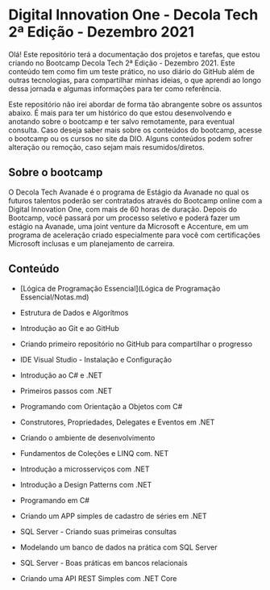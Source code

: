 # Digital Innovation One - Decola Tech 2ª Edição - Dezembro 2021

Olá! Este repositório terá a documentação dos projetos e tarefas, que estou criando no Bootcamp Decola Tech 2ª Edição - Dezembro 2021. Este conteúdo tem como fim um teste prático, no uso diário do GitHub além de outras tecnologias, para compartilhar minhas ideias, o que aprendi ao longo dessa jornada e algumas informações para ter como referência. 

Este repositório não irei abordar de forma tão abrangente sobre os assuntos abaixo. É mais para ter um histórico do que estou desenvolvendo e anotando sobre o bootcamp e ter salvo remotamente, para eventual consulta. Caso deseja saber mais sobre os conteúdos do bootcamp, acesse o bootcamp ou os cursos no site da DIO. Alguns conteúdos podem sofrer alteração ou remoção, caso sejam mais resumidos/diretos. 

## Sobre o bootcamp

O Decola Tech Avanade é o programa de Estágio da Avanade no qual os futuros talentos poderão ser contratados através do Bootcamp online com a Digital Innovation One, com mais de 60 horas de duração. Depois do Bootcamp, você passará por um processo seletivo e poderá fazer um estágio na Avanade, uma joint venture da Microsoft e Accenture, em um programa de aceleração criado especialmente para você com certificações Microsoft inclusas e um planejamento de carreira.

## Conteúdo

* [Lógica de Programação Essencial](Lógica de Programação Essencial/Notas.md)

* Estrutura de Dados e Algorítmos

* Introdução ao Git e ao GitHub

* Criando primeiro repositório no GitHub para compartilhar o progresso

* IDE Visual Studio - Instalação e Configuração

* Introdução ao C# e .NET

* Primeiros passos com .NET

* Programando com Orientação a Objetos com C#

* Construtores, Propriedades, Delegates e Eventos em .NET

* Criando o ambiente de desenvolvimento

* Fundamentos de Coleções e LINQ com. NET

* Introdução a microsserviços com .NET

* Introdução a Design Patterns com .NET

* Programando em C#

* Criando um APP simples de cadastro de séries em .NET

* SQL Server - Criando suas primeiras consultas

* Modelando um banco de dados na prática com SQL Server

* SQL Server - Boas práticas em bancos relacionais

* Criando uma API REST Simples com .NET Core
